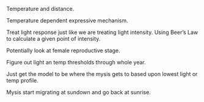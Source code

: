 Temperature and distance. 

Temperature dependent expressive mechanism. 


Treat light response just like we are treating light intensity. Using Beer’s Law to calculate a given point of intensity. 

Potentially look at female reproductive stage. 

Figure out light an temp thresholds through whole year. 

Just get the model to be where the mysis gets to based upon lowest light or temp profile. 

Mysis start migrating at sundown and go back at sunrise. 

